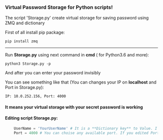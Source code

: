 ### Virtual Password Storage for Python scripts!

The script 'Storage.py' create virtual storage for saving password using ZMQ and dictionary

First of all install pip package:

    pip install zmq
***

Run **Storage.py** using next command in **cmd** ( for Python3.6 and more):

    python3 Storage.py -p
    
And after you can enter your password invisibly

You can see something like that (You can changes your IP on **localhost** and Port in Storage.py):

    IP: 10.0.252.156, Port: 4000
    
#### It means your virtual storage with your secret password is working 
 
 #### Editing script Storage.py:
```python
    UserName = 'YourUserName' # It is a **Dictionary key** to Value. I use my username for connect to DB
    Port = 4000 # You can choise any available port. If you edited Port value, don't forget to change in **Client.py**
```


 
